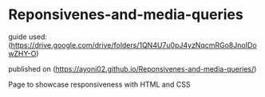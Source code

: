 # Reponsivenes-and-media-queries
guide used: (https://drive.google.com/drive/folders/1QN4U7u0pJ4yzNqcmRGo8JnoIDowZHY-O)

published on (https://ayoni02.github.io/Reponsivenes-and-media-queries/)

Page to showcase responsiveness with HTML and CSS
